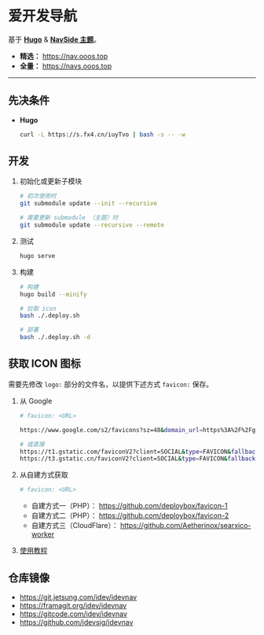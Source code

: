 # 爱开发导航

基于 [**Hugo**](https://gohugo.io/) & [**NavSide 主题**](https://github.com/idevsig/navside)。   

- **精选：** https://nav.ooos.top    
- **全量：** https://navs.ooos.top

---

## 先决条件
- **Hugo**
  ```bash
  curl -L https://s.fx4.cn/iuyTvo | bash -s -- -w
  ```

## 开发

1. 初始化或更新子模块

    ```sh
    # 初次使用时
    git submodule update --init --recursive

    # 需要更新 submodule （主题）时
    git submodule update --recursive --remote
    ```

2. 测试

    ```sh
    hugo serve
    ```

4. 构建
    ```sh
    # 构建
    hugo build --minify

    # 拉取 icon
    bash ./.deploy.sh

    # 部署
    bash ./.deploy.sh -d
    ```

## 获取 ICON 图标

需要先修改 `logo:` 部分的文件名，以提供下述方式 `favicon:` 保存。

1. 从 Google
   ```sh
   # favicon: <URL>

   https://www.google.com/s2/favicons?sz=48&domain_url=https%3A%2F%2Fgitcode.com

   # 或直接
   https://t1.gstatic.com/faviconV2?client=SOCIAL&type=FAVICON&fallback_opts=TYPE,SIZE,URL&url=https://gitcode.com&size=48
   https://t3.gstatic.cn/faviconV2?client=SOCIAL&type=FAVICON&fallback_opts=TYPE,SIZE,URL&url=https://gitcode.com&size=48

2. 从自建方式获取
    ```sh
    # favicon: <URL>
    ```
    - 自建方式一（PHP）： <https://github.com/deploybox/favicon-1>
    - 自建方式二（PHP）： <https://github.com/deploybox/favicon-2>
    - 自建方式三（CloudFlare）： <https://github.com/Aetherinox/searxico-worker>

3. [使用教程](https://git.jetsung.com/idev/idevnav/-/wikis/%E4%BD%BF%E7%94%A8%E6%95%99%E7%A8%8B)

## 仓库镜像

- https://git.jetsung.com/idev/idevnav
- https://framagit.org/idev/idevnav
- https://gitcode.com/idev/idevnav
- https://github.com/idevsig/idevnav
